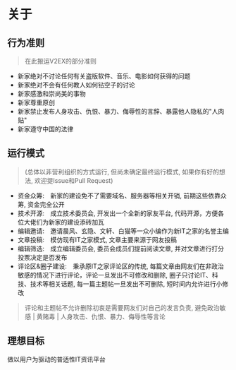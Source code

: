 # 关于

## 行为准则
> 在此搬运V2EX的部分准则
- 新家绝对不讨论任何有关盗版软件、音乐、电影如何获得的问题
- 新家绝对不会有任何教人如何钻空子的讨论
- 新家感激和崇尚美的事物
- 新家尊重原创
- 新家禁止发布人身攻击、仇恨、暴力、侮辱性的言辞、暴露他人隐私的"人肉贴"
- 新家遵守中国的法律

## 运行模式
>(总体以非营利组织的方式运行, 但尚未确定最终运行模式, 如果你有好的想法, 欢迎提Issue和Pull Request)
- 资金众筹:&emsp;新家的建设免不了需要域名、服务器等相关开销, 前期这些依靠众筹, 资金完全公开
- 技术开源:&emsp;成立技术委员会, 开发出一个全新的家友平台, 代码开源，方便各位大佬们为新家的建设添砖加瓦
- 编辑邀请:&emsp;邀请晨风、玄隐、文轩、白猫等一众小编作为新IT之家的名誉主编
- 文章投稿:&emsp;模仿现有IT之家模式, 文章主要来源于网友投稿
- 编辑筛选:&emsp;成立编辑委员会, 委员会成员们提前阅读文章, 并对文章进行打分投票决定是否发布
- 评论区&圈子建设:&emsp;秉承原IT之家评论区的传统, 每篇文章由网友们在非政治敏感的情况下进行评论，评论一旦发出不可修改和删除, 圈子只讨论IT、科技、技术等相关话题, 每一篇主题帖一旦发出不可删除, 短时间内允许进行小修改
> 评论和主题帖不允许删除初衷是需要网友们对自己的发言负责, 避免政治敏感 | 黄赌毒 | 人身攻击、仇恨、暴力、侮辱性等言论


## 理想目标
做以用户为驱动的普适性IT资讯平台
